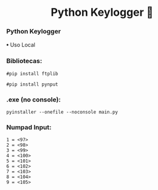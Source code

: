 <h1 align="center">Python Keylogger 🐍 </h1>
<h3>Python Keylogger </h3>
𖧹  Uso Local
<h3>Bibliotecas: </h3>


```
#pip install ftplib
```


```
#pip install pynput
```

<h3>.exe (no console): </h3>


```
pyinstaller --onefile --noconsole main.py

```
<h3>Numpad Input: </h3>

```
1 = <97>
2 = <98>
3 = <99>
4 = <100>
5 = <101>          
6 = <102>
7 = <103>
8 = <104>
9 = <105>
```
